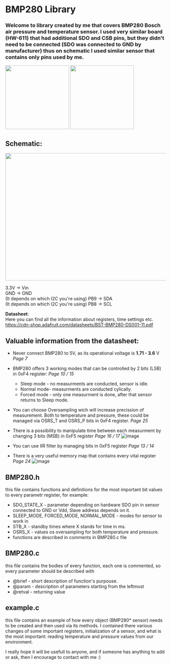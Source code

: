 # BMP280 Library

### Welcome to library created by me that covers BMP280 Bosch air pressure and temperature sensor. I used very similar board (HW-611) that had additional SDO and CSB pins, but they didn't need to be connected (SDO was connected to GND by manufacturer) thus on schematic I used similar sensor that contains only pins used by me.
<img src="https://github.com/Matii178/Sensors_Libraries/assets/62108776/acaa928f-16a5-4433-b36f-16053660e719" width="200" height="200">
<img src = "https://github.com/Matii178/Sensors_Libraries/assets/62108776/75bf8897-eeb5-4546-9ae4-63e7a53e6672" width = "200" height = "200">

## __Schematic__:  
<img src = "https://github.com/Matii178/Sensors_Libraries/assets/62108776/9a72a099-e3f8-4a79-ae0f-fdd9fbf3d86b" width = "520" height = "400"> 
  
3.3V -> Vin  
GND -> GND  
(It depends on which I2C you're using) PB9 -> SDA  
(It depends on which I2C you're using) PB8 -> SCL  

__Datasheet__:  
Here you can find all the information about registers, time settings etc.  
https://cdn-shop.adafruit.com/datasheets/BST-BMP280-DS001-11.pdf  

## Valuable information from the datasheet:  
* Never connect BMP280 to 5V, as its operational voltage is __1.71 - 3.6__ V _Page 7_
* BMP280 offers 3 working modes that can be controlled by 2 bits (LSB) in 0xF4 register: _Page 10 / 15_
  * Sleep mode - no measurments are conducted, sensor is idle.
  * Normal mode- measurments are conducted cylically.
  * Forced mode - only one measurment is done, after that sensor returns to Sleep mode.
* You can choose Oversampling wich will increase precission of measurement. Both to temperature and pressure, these could be managed via OSRS_T and OSRS_P bits in 0xF4 register. _Page 25_
* There is a possibility to manipulate time between each measurment by changing 3 bits (MSB) in 0xF5 register _Page 16 / 17_
  ![image](https://github.com/Matii178/Sensors_Libraries/assets/62108776/9ad6166e-7831-42e4-a217-ed063c6e783b)

* You can use IIR filter by managing bits in 0xF5 register _Page 13 / 14_
* There is a very useful memory map that contains every vital register _Page 24_
![image](https://github.com/Matii178/Sensors_Libraries/assets/62108776/d02f1f8b-dbb1-4863-998c-e3ec3c3dc9fb)


## BMP280.h
this file contains functions and definitions for the most important bit values to every parametr register, for example:  
* SDO_STATE_X - parameter depending on hardware SDO pin in sensor connected to GND or Vdd, Slave address depends on it.
* SLEEP_MODE, FORCED_MODE, NORMAL_MODE - modes for sensor to work in
* STB_X - standby times where X stands for time in ms.
* OSRS_X - values os oversampling for both temperature and pressure.
* functions are described in comments in BMP280.c file  

## BMP280.c
this file contains the bodies of every function, each one is commented, so every parameter should be described with 
* @brief - short description of function's purpouse.
* @param - description of parameters starting from the leftmost
* @retval - returning value

## example.c
this file contains an example of how every object (BMP280* sensor) needs to be created and then used via its methods. I contained there various changes of some important registers, initialization of a sensor, and what is the most important: reading temperature and pressure values from our environment.

I really hope it will be usefull to anyone, and if someone has anything to add or ask, then I encourage to contact with me :)

